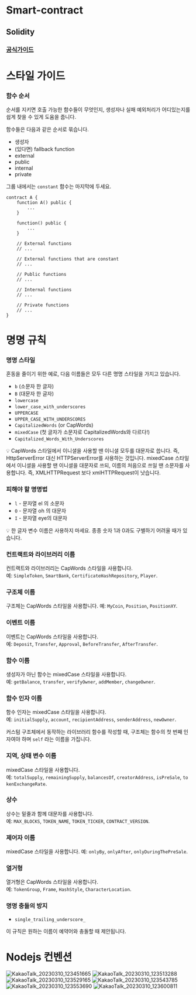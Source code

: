 # Smart-contract

## Solidity

### [공식가이드](https://solidity-kr.readthedocs.io/ko/latest/style-guide.html)

# 스타일 가이드

### **함수 순서**

순서를 지키면 호출 가능한 함수들이 무엇인지, 생성자나 실패 예외처리가 어디있는지를 쉽게 찾을 수 있게 도움을 줍니다.

함수들은 다음과 같은 순서로 묶습니다.

- 생성자
- (있다면) fallback function
- external
- public
- internal
- private

그룹 내에서는 `constant` 함수는 마지막에 두세요.

```solidity
contract A {
    function A() public {
        ...
    }

    function() public {
        ...
    }

    // External functions
    // ...

    // External functions that are constant
    // ...

    // Public functions
    // ...

    // Internal functions
    // ...

    // Private functions
    // ...
}
```

# **명명 규칙**

### **명명 스타일**

혼동을 줄이기 위한 예로, 다음 이름들은 모두 다른 명명 스타일을 가지고 있습니다.

- `b` (소문자 한 글자)
- `B` (대문자 한 글자)
- `lowercase`
- `lower_case_with_underscores`
- `UPPERCASE`
- `UPPER_CASE_WITH_UNDERSCORES`
- `CapitalizedWords` (or CapWords)
- `mixedCase` (첫 글자가 소문자로 CapitalizedWords와 다르다!)
- `Capitalized_Words_With_Underscores`

<aside>
💡 CapWords 스타일에서 이니셜을 사용할 땐 이니셜 모두를 대문자로 씁니다. 즉, HttpServerError 대신 HTTPServerError를 사용하는 것입니다. mixedCase 스타일에서 이니셜을 사용할 땐 이니셜을 대문자로 쓰되, 이름의 처음으로 쓰일 땐 소문자를 사용합니다. 즉, XMLHTTPRequest 보다 xmlHTTPRequest이 낫습니다.

</aside>

### **피해야 할 명명법**

- `l` - 문자열 el 의 소문자
- `O` - 문자열 oh 의 대문자
- `I` - 문자열 eye의 대문자

<aside>
💡 한 글자 변수 이름은 사용하지 마세요. 종종 숫자 1과 0과도 구별하기 어려울 때가 있습니다.

</aside>

### **컨트랙트와 라이브러리 이름**

컨트랙트와 라이브러리는 CapWords 스타일을 사용합니다. 예: `SimpleToken`, `SmartBank`, `CertificateHashRepository`, `Player`.

### **구조체 이름**

구조체는 CapWords 스타일을 사용합니다. 예: `MyCoin`, `Position`, `PositionXY`.

### **이벤트 이름**

이벤트는 CapWords 스타일을 사용합니다. 예: `Deposit`, `Transfer`, `Approval`, `BeforeTransfer`, `AfterTransfer`.

### **함수 이름**

생성자가 아닌 함수는 mixedCase 스타일을 사용합니다. 예: `getBalance`, `transfer`, `verifyOwner`, `addMember`, `changeOwner`.

### **함수 인자 이름**

함수 인자는 mixedCase 스타일을 사용합니다. 예: `initialSupply`, `account`, `recipientAddress`, `senderAddress`, `newOwner`.

커스텀 구조체에서 동작하는 라이브러리 함수를 작성할 때, 구조체는 함수의 첫 번째 인자여야 하며 `self` 라는 이름을 가집니다.

### **지역, 상태 변수 이름**

mixedCase 스타일을 사용합니다. 예: `totalSupply`, `remainingSupply`, `balancesOf`, `creatorAddress`, `isPreSale`, `tokenExchangeRate`.

### **상수**

상수는 밑줄과 함께 대문자를 사용합니다. 예: `MAX_BLOCKS`, `TOKEN_NAME`, `TOKEN_TICKER`, `CONTRACT_VERSION`.

### **제어자 이름**

mixedCase 스타일을 사용합니다. 예: `onlyBy`, `onlyAfter`, `onlyDuringThePreSale`.

### **열거형**

열거형은 CapWords 스타일을 사용합니다. 예: `TokenGroup`, `Frame`, `HashStyle`, `CharacterLocation`.

### **명명 충돌의 방지**

- `single_trailing_underscore_`

이 규칙은 원하는 이름이 예약어와 충돌할 때 제안됩니다.
# Nodejs 컨벤션

![KakaoTalk_20230310_123451665](/uploads/ea6ace0dacebd28a964c958c37969908/KakaoTalk_20230310_123451665.png)
![KakaoTalk_20230310_123513288](/uploads/a307f5928c571cd280ded8250d3ac94c/KakaoTalk_20230310_123513288.png)
![KakaoTalk_20230310_123529165](/uploads/988097715a74256a6bf7b5ffae451c6b/KakaoTalk_20230310_123529165.png)
![KakaoTalk_20230310_123543785](/uploads/1c93e4c97e3f9faf0a5a0ccb8909779b/KakaoTalk_20230310_123543785.png)
![KakaoTalk_20230310_123553690](/uploads/29cd79ddad1109424ec734a46e93b242/KakaoTalk_20230310_123553690.png)
![KakaoTalk_20230310_123600811](/uploads/822d2071de5817c026205bc90e3a5672/KakaoTalk_20230310_123600811.png)
